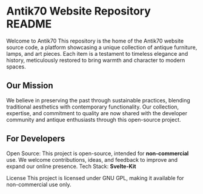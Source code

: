 # Antik70 Website Repository README

Welcome to Antik70
This repository is the home of the Antik70 website source code, a platform showcasing a unique collection of antique furniture, lamps, and art pieces. Each item is a testament to timeless elegance and history, meticulously restored to bring warmth and character to modern spaces.

## Our Mission

We believe in preserving the past through sustainable practices, blending traditional aesthetics with contemporary functionality. Our collection, expertise, and commitment to quality are now shared with the developer community and antique enthusiasts through this open-source project.

## For Developers

Open Source: This project is open-source, intended for **non-commercial** use. We welcome contributions, ideas, and feedback to improve and expand our online presence.
Tech Stack: **Svelte-Kit**

License
This project is licensed under GNU GPL, making it available for non-commercial use only.
